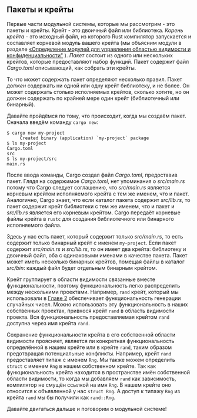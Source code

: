 ## Пакеты и крейты

Первые части модульной системы, которые мы рассмотрим - это пакеты и крейты. Крейт - это двоичный файл или библиотека. *Корень крейта* - это исходный файл, из которого Rust компилятор запускается и составляет корневой модуль вашего крейта (мы объясним модули в разделе [«Определение модулей для управления областью видимости и конфиденциальности"] <!-- ignore -->). *Пакет* состоит из одного или нескольких крейтов, которые предоставляют набор функций. Пакет содержит файл *Cargo.toml* описывающий, как собрать эти крейты.

То что может содержать пакет определяют несколько правил. Пакет *должен* содержать ни одной или одну крейт библиотеку, и не более. Он может содержать столько исполняемых крейтов, сколько  хотите, но он должен содержать по крайней мере один крейт (библиотечный или бинарный).

Давайте пройдёмся по тому, что происходит, когда мы создаём пакет. Сначала введём команду `cargo new`:

```console
$ cargo new my-project
     Created binary (application) `my-project` package
$ ls my-project
Cargo.toml
src
$ ls my-project/src
main.rs
```

После ввода команды, Cargo создал файл *Cargo.toml*, предоставив пакет. Глядя на содержимое *Cargo.toml*, нет упоминания о *src/main.rs* потому что Cargo следует соглашению, что *src/main.rs* является корневым крейтом исполняемого крейта с тем же именем, что и пакет. Аналогично, Cargo знает, что если каталог пакета содержит *src/lib.rs*, то пакет содержит крейт библиотеки с тем же именем, что и пакет и *src/lib.rs* является его корневым крейтом. Cargo передаёт корневые файлы крейта в `rustc` для создания библиотечного или бинарного исполняемого файла.

Здесь у нас есть пакет, который содержит только *src/main.rs*, то есть содержит только бинарный крейт с именем `my-project`. Если пакет содержит *src/main.rs* и *src/lib.rs*, то он имеет два крейта: библиотеку и двоичный файл, оба с одинаковыми именами в качестве пакета. Пакет может иметь несколько бинарных крейтов, помещая файлы в каталог *src/bin*: каждый файл будет отдельным бинарным крейтом.

Крейт группирует  в области видимости связанные вместе функциональности, поэтому функциональность легко распределить между несколькими проектами. Например, `rand` крейт, который мы использовали в [Главе 2]<!-- ignore --> обеспечивает функциональность генерации случайных чисел. Можно использовать эту функциональность в наших собственных проектах, привнося крейт `rand` в область видимости проекта. Вся функциональность предоставляемая крейтом `rand` доступна через имя крейта `rand`.

Сохранение функциональности крейта в его собственной области видимости проясняет, является ли конкретная функциональность определённой в нашем крейте или в крейте `rand`, таким образом предотвращая потенциальные конфликты. Например, крейт  `rand` предоставляет типаж с именем `Rng`. Мы также можем определить `struct` с именем `Rng` в нашем собственном крейте. Так как функциональность крейта находится в пространстве имён собственной области видимости, то когда мы добавляем `rand` как зависимость, компилятор не смущён ссылкой на имя `Rng`. В нашем крейте оно относится к объявленной у нас `struct Rng`. А доступ к типажу <code>Rng</code> из крейта <code>rand</code> мы бы получили как <code>rand::Rng</code>.

Давайте двигаться дальше и поговорим о модульной системе!


[«Определение модулей для управления областью видимости и конфиденциальности"]: ch07-02-defining-modules-to-control-scope-and-privacy.html
[Главе 2]: ch02-00-guessing-game-tutorial.html#generating-a-random-number